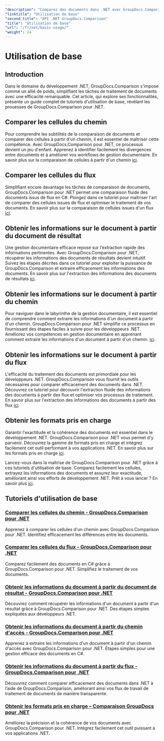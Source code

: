 ```yaml
---
"description": "Comparez des documents dans .NET avec GroupDocs.Comparison. Découvrez des tutoriels d'utilisation de base couvrant la comparaison de cellules, l'extraction d'informations sur les documents et les formats pris en charge."
"linktitle": "Utilisation de base"
"second_title": "API .NET GroupDocs.Comparison"
"title": "Utilisation de base"
"url": "/fr/net/basic-usage/"
"weight": 24
---
```


# Utilisation de base

## Introduction

Dans le domaine du développement .NET, GroupDocs.Comparison s'impose comme un allié de poids, simplifiant les tâches de traitement de documents avec une efficacité remarquable. Cet article, qui explore ses fonctionnalités, présente un guide complet de tutoriels d'utilisation de base, révélant les prouesses de GroupDocs.Comparison pour .NET.

## Comparer les cellules du chemin
Pour comprendre les subtilités de la comparaison de documents et comparer des cellules à partir d'un chemin, il est essentiel de maîtriser cette compétence. Avec GroupDocs.Comparison pour .NET, ce processus devient un jeu d'enfant. Apprenez à identifier facilement les divergences entre documents et à améliorer vos workflows de gestion documentaire. En savoir plus sur la comparaison de cellules à partir d'un chemin [ici](./compare-cells-from-path/).

## Comparer les cellules du flux
Simplifiant encore davantage les tâches de comparaison de documents, GroupDocs.Comparison pour .NET permet une comparaison fluide des documents issus de flux en C#. Plongez dans ce tutoriel pour maîtriser l'art de comparer des cellules issues de flux et optimiser le traitement de vos documents. En savoir plus sur la comparaison de cellules issues d'un flux [ici](./compare-cells-from-stream/).

## Obtenir les informations sur le document à partir du document de résultat
Une gestion documentaire efficace repose sur l'extraction rapide des informations pertinentes. Avec GroupDocs.Comparison pour .NET, récupérer les informations des documents de résultats devient intuitif. Suivez les étapes décrites dans ce tutoriel pour exploiter la puissance de GroupDocs.Comparison et extraire efficacement les informations des documents. En savoir plus sur l'extraction des informations des documents de résultats [ici](./get-document-info-from-result-document/).

## Obtenir les informations sur le document à partir du chemin
Pour naviguer dans le labyrinthe de la gestion documentaire, il est essentiel de comprendre comment extraire les informations d'un document à partir d'un chemin. GroupDocs.Comparison pour .NET simplifie ce processus en fournissant des étapes faciles à suivre pour les développeurs .NET. Améliorez vos compétences en gestion documentaire en apprenant comment extraire les informations d'un document à partir d'un chemin. [ici](./get-document-info-from-path/).

## Obtenir les informations sur le document à partir du flux
L'efficacité du traitement des documents est primordiale pour les développeurs .NET. GroupDocs.Comparison vous fournit les outils nécessaires pour comparer efficacement des documents dans .NET. Découvrez ce tutoriel pour découvrir l'extraction fluide des informations des documents à partir des flux et optimiser vos processus de traitement. En savoir plus sur l'extraction des informations des documents à partir des flux [ici](./get-document-info-from-stream/).

## Obtenir les formats pris en charge
Garantir l'exactitude et la cohérence des documents est essentiel dans le développement .NET. GroupDocs.Comparison pour .NET vous permet d'y parvenir. Découvrez la gamme de formats pris en charge et intégrez facilement cet outil performant à vos applications .NET. En savoir plus sur les formats pris en charge [ici](./get-supported-formats/).

Lancez-vous dans la maîtrise de GroupDocs.Comparison pour .NET grâce à ces tutoriels d'utilisation de base. Comparez facilement les cellules, extrayez les informations des documents et assurez leur exactitude, améliorant ainsi vos efforts de développement .NET. Prêt à vous lancer ? En savoir plus [ici](https://tutorials.groupdocs.com/comparison/net).
## Tutoriels d'utilisation de base
### [Comparer les cellules du chemin - GroupDocs.Comparison pour .NET](./compare-cells-from-path/)
Apprenez à comparer les cellules d'un chemin avec GroupDocs.Comparison pour .NET. Identifiez efficacement les différences entre les documents.
### [Comparer les cellules du flux - GroupDocs.Comparison pour .NET](./compare-cells-from-stream/)
Comparez facilement des documents en C# grâce à GroupDocs.Comparison pour .NET. Simplifiez le traitement de vos documents.
### [Obtenir les informations du document à partir du document de résultat - GroupDocs.Comparison pour .NET](./get-document-info-from-result-document/)
Découvrez comment récupérer les informations d'un document à partir d'un résultat grâce à GroupDocs.Comparison pour .NET. Des étapes simples expliquées aux développeurs .NET.
### [Obtenir les informations du document à partir du chemin d'accès - GroupDocs.Comparison pour .NET](./get-document-info-from-path/)
Apprenez à extraire les informations d'un document à partir d'un chemin d'accès avec GroupDocs.Comparison pour .NET. Étapes simples pour une gestion efficace des documents en C#.
### [Obtenir les informations du document à partir du flux - GroupDocs.Comparison pour .NET](./get-document-info-from-stream/)
Découvrez comment comparer efficacement des documents dans .NET à l’aide de GroupDocs.Comparison, améliorant ainsi vos flux de travail de traitement de documents de manière transparente.
### [Obtenir les formats pris en charge – Comparaison GroupDocs pour .NET](./get-supported-formats/)
Améliorez la précision et la cohérence de vos documents avec GroupDocs.Comparison pour .NET. Intégrez facilement cet outil puissant à vos applications .NET.